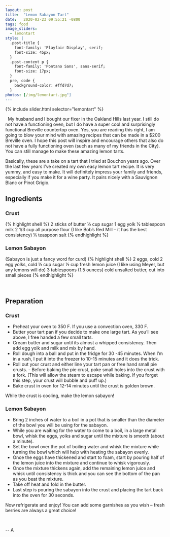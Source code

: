 ```yaml
---
layout: post
title:  "Lemon Sabayon Tart"
date:   2020-02-23 09:55:21 -0800
tags: food
image_sliders:
  - lemontart
style: |
  .post-title {
    font-family: 'Playfair Display', serif;
    font-size: 45px;
  }
  .post-content p {
    font-family: 'Pontano Sans', sans-serif;
    font-size: 17px;
  }
  pre, code {
    background-color: #ffd7d7;
  }
photos: [/img/lemontart.jpg"]
---
```


{% include slider.html selector="lemontart" %}

&nbsp;
My husband and I bought our fixer in the Oakland Hills last year. I still do not have a functioning oven, but I do have a super cool and surprisingly functional Breville countertop oven. Yes, you are reading this right, I am going to blow your mind with amazing recipes that can be made in a $200 Breville oven. I hope this post will inspire and encourage others that also do not have a fully functioning oven (such as many of my friends in the City). You can still manage to make these amazing lemon tarts.

Basically, these are a take on a tart that I tried at Bouchon years ago. Over the last few years I’ve created my own easy lemon tart recipe. It is very yummy, and easy to make. It will definitely impress your family and friends, especially if you make it for a wine party. It pairs nicely with a Sauvignon Blanc or Pinot Grigio.

## Ingredients
### Crust
{% highlight shell %}
2 sticks of butter
½ cup sugar
1 egg yolk
½ tablespoon milk
2 1/3 cup all purpose flour (I like Bob’s Red Mill – it has the best consistency)
¼ teaspoon salt
{% endhighlight %}

### Lemon Sabayon
(Sabayon is just a fancy word for curd)
{% highlight shell %}
2 eggs, cold
2 egg yolks, cold
½ cup sugar
½ cup fresh lemon juice (I like using Meyer, but any lemons will do)
3 tablespoons (1.5 ounces) cold unsalted butter, cut into small pieces
{% endhighlight %}

&nbsp;


## Preparation
### Crust

- Preheat your oven to 350 F. If you use a convection oven, 330 F.
- Butter your tart pan if you decide to make one large tart. As you’ll see above, I free handed a few small tarts.
- Cream butter and sugar until its almost a whipped consistency. Then add egg yolk and milk and mix by hand.
- Roll dough into a ball and put in the fridge for 30 -45 minutes. When I’m in a rush, I put it into the freezer to 10-15 minutes and it does the trick.
- Roll out your crust and either line your tart pan or free hand small pie crusts. - Before baking the pie crust, poke small holes into the crust with a fork. (This will allow the steam to escape while baking. If you forget this step, your crust will bubble and puff up.)
- Bake crust in oven for 12-14 minutes until the crust is golden brown.

While the crust is cooling, make the lemon sabayon!

### Lemon Sabayon
- Bring 2 inches of water to a boil in a pot that is smaller than the diameter of the bowl you will be using for the sabayon.
- While you are waiting for the water to come to a boil, in a large metal bowl, whisk the eggs, yolks and sugar until the mixture is smooth (about a minute).
- Set the bowl over the pot of boiling water and whisk the mixture while turning the bowl which will help with heating the sabayon evenly.
- Once the eggs have thickened and start to foam, start by pouring half of the lemon juice into the mixture and continue to whisk vigorously.
- Once the mixture thickens again, add the remaining lemon juice and whisk until consistency is thick and you can see the bottom of the pan as you beat the mixture.
- Take off heat and fold in the butter.
- Last step is pouring the sabayon into the crust and placing the tart back into the oven for 30 seconds.


Now refrigerate and enjoy! You can add some garnishes as you wish – fresh berries are always a great choice!


&nbsp;

-- A
